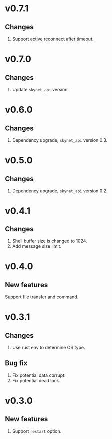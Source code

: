 # v0.7.1
## Changes
1. Support active reconnect after timeout.

# v0.7.0
## Changes
1. Update `skynet_api` version.

# v0.6.0
## Changes
1. Dependency upgrade, `skynet_api` version 0.3.

# v0.5.0
## Changes
1. Dependency upgrade, `skynet_api` version 0.2.

# v0.4.1
## Changes
1. Shell buffer size is changed to 1024.
2. Add message size limit.

# v0.4.0
## New features
Support file transfer and command.

# v0.3.1
## Changes
1. Use rust env to determine OS type.

## Bug fix
1. Fix potential data corrupt.
2. Fix potential dead lock.

# v0.3.0 
## New features
1. Support `restart` option.